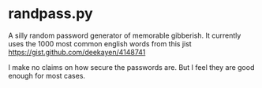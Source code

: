 # randpass.py
A silly random password generator of memorable gibberish.
It currently uses the 1000 most common english words from this jist
https://gist.github.com/deekayen/4148741

I make no claims on how secure the passwords are. But I feel
they are good enough for most cases. 
